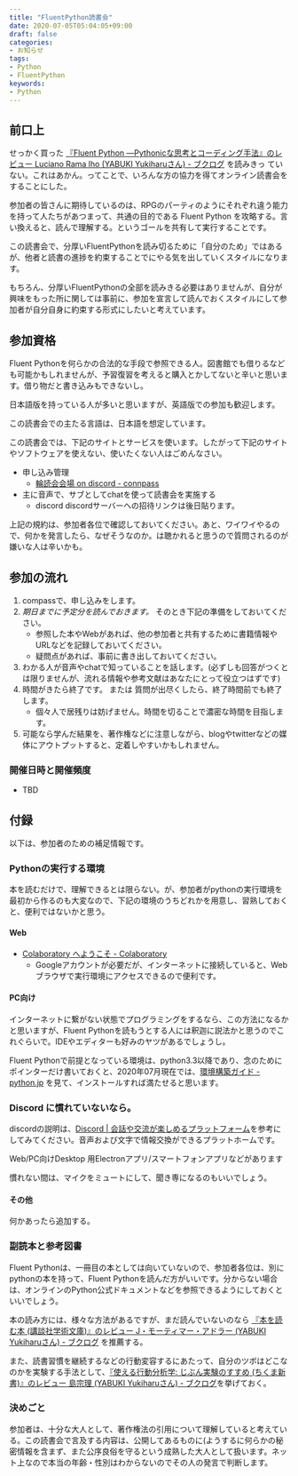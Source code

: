 ```yaml
---
title: "FluentPython読書会"
date: 2020-07-05T05:04:05+09:00
draft: false
categories:
- お知らせ
tags:
- Python
- FluentPython
keywords:
- Python
---
```


## 前口上

せっかく買った [『Fluent Python ―Pythonicな思考とコーディング手法』のレビュー Luciano Rama lho (YABUKI Yukiharuさん) - ブクログ](https://booklog.jp/users/yyabuki/archives/1/4873118174) を読みきっ ていない。これはあかん。ってことで、いろんな方の協力を得てオンライン読書会をすることにした。

参加者の皆さんに期待しているのは、RPGのパーティのようにそれぞれ違う能力を持って人たちがあつまって、共通の目的である Fluent Python を攻略する。言い換えると、読んで理解する。というゴールを共有して実行することです。


この読書会で、分厚いFluentPythonを読み切るために「自分のため」ではあるが、他者と読書の進捗を約束することでにやる気を出していくスタイルになります。

もちろん、分厚いFluentPythonの全部を読みきる必要はありませんが、自分が興味をもった所に関しては事前に、参加を宣言して読んでおくスタイルにして参加者が自分自身に約束する形式にしたいと考えています。


## 参加資格

Fluent Pythonを何らかの合法的な手段で参照できる人。図書館でも借りるなども可能かもしれませんが、予習復習を考えると購入とかしてないと辛いと思います。借り物だと書き込みもできないし。

日本語版を持っている人が多いと思いますが、英語版での参加も歓迎します。

この読書会での主たる言語は、日本語を想定しています。

この読書会では、下記のサイトとサービスを使います。したがって下記のサイトやソフトウェアを使えない、使いたくない人はごめんなさい。

- 申し込み管理
    - [輪読会会場 on discord - connpass](https://book-club.connpass.com/)
- 主に音声で、サブとしてchatを使って読書会を実施する
    - discord discordサーバーへの招待リンクは後日貼ります。

上記の規約は、参加者各位で確認しておいてください。あと、ワイワイやるので、何かを発言したら、なぜそうなのか。は聴かれると思うので質問されるのが嫌いな人は辛いかも。

## 参加の流れ

1. compassで、申し込みをします。
1. _期日までに予定分を読んでおきます。_ そのとき下記の準備をしておいてください。
    - 参照した本やWebがあれば、他の参加者と共有するために書籍情報やURLなどを記録しておいてください。
    - 疑問点があれば、事前に書き出しておいてください。
1. わかる人が音声やchatで知っていることを話します。(必ずしも回答がつくとは限りませんが、流れる情報や参考文献はあなたにとって役立つはずです)
1. 時間がきたら終了です。 または 質問が出尽くしたら、終了時間前でも終了します。
    - 個々人で居残りは妨げません。時間を切ることで濃密な時間を目指します。
1. 可能なら学んだ結果を、著作権などに注意しながら、blogやtwitterなどの媒体にアウトプットすると、定着しやすいかもしれません。

### 開催日時と開催頻度

- TBD

## 付録

以下は、参加者のための補足情報です。

### Pythonの実行する環境

本を読むだけで、理解できるとは限らない。が、参加者がpythonの実行環境を最初から作るのも大変なので、下記の環境のうちどれかを用意し、習熟しておくと、便利ではないかと思う。

#### Web

- [Colaboratory へようこそ - Colaboratory](https://colab.research.google.com/notebooks/welcome.ipynb?hl=ja)
    - Googleアカウントが必要だが、インターネットに接続していると、Webブラウザで実行環境にアクセスできるので便利です。

#### PC向け

インターネットに繋がない状態でプログラミングをするなら、この方法になるかと思いますが、Fluent Pythonを読もうとする人には釈迦に説法かと思うのでこれぐらいで。IDEやエディターも好みのヤツがあるでしょうし。

Fluent Pythonで前提となっている環境は、python3.3以降であり、念のためにポインターだけ書いておくと、2020年07月現在では、[環境構築ガイド - python.jp](https://www.python.jp/install/install.html) を見て、インストールすれば満たせると思います。

### Discord に慣れていないなら。

discordの説明は、[Discord | 会話や交流が楽しめるプラットフォーム](https://discord.com/new)を参考にしてみてください。音声および文字で情報交換ができるプラットホームです。

Web/PC向けDesktop 用Electronアプリ/スマートフォンアプリなどがあります

慣れない間は、マイクをミュートにして、聞き専になるのもいいでしょう。

#### その他

何かあったら追加する。

### 副読本と参考図書

Fluent Pythonは、一冊目の本としては向いていないので、参加者各位は、別にpythonの本を持って、Fluent Pythonを読んだ方がいいです。分からない場合は、オンラインのPython公式ドキュメントなどを参照できるようにしておくといいでしょう。

本の読み方には、様々な方法があるですが、まだ読んでいないのなら [『本を読む本 (講談社学術文庫)』のレビュー J・モーティマー・アドラー (YABUKI Yukiharuさん) - ブクログ](https://booklog.jp/users/yyabuki/archives/1/4061592998)
を推薦する。

また、読書習慣を継続するなどの行動変容するにあたって、自分のツボはどこなのかを実験する手法として、[『使える行動分析学: じぶん実験のすすめ (ちくま新書)』のレビュー 島宗理 (YABUKI Yukiharuさん) - ブクログ](https://booklog.jp/users/yyabuki/archives/1/4480067728)を挙げておく。

### 決めごと

参加者は、十分な大人として、著作権法の引用について理解していると考えている。この読書会で言及する内容は、公開してあるものに(ようするに何らかの秘密情報を含まず、また公序良俗を守るという成熟した大人として扱います。ネット上なので本当の年齢・性別はわからないのでその人の発言で判断します。
